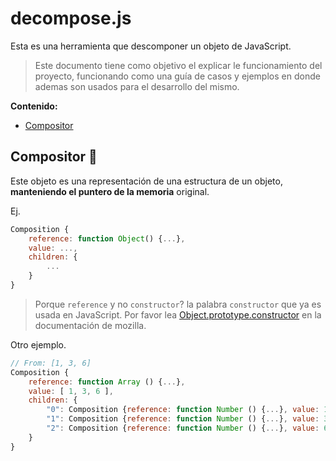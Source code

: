 # decompose.js

Esta es una herramienta que descomponer un objeto de JavaScript.

> Este documento tiene como objetivo el explicar le funcionamiento del proyecto, funcionando como una guía de casos y ejemplos en donde ademas son usados para el desarrollo del mismo.

**Contenido:**

- [Compositor][]


[Compositor]: #compositor
## Compositor 🎼
Este objeto es una representación de una estructura de un objeto, **manteniendo el puntero de la memoria** original.

Ej.

```javascript
Composition {
    reference: function Object() {...},
    value: ...,
    children: {
        ...
    }
}
```

> Porque `reference` y no `constructor`? la palabra `constructor` que ya es usada en JavaScript. Por favor lea [Object.prototype.constructor][] en la documentación de mozilla.

Otro ejemplo.

```javascript
// From: [1, 3, 6]
Composition {
    reference: function Array () {...},
    value: [ 1, 3, 6 ],
    children: {
        "0": Composition {reference: function Number () {...}, value: 1}
        "1": Composition {reference: function Number () {...}, value: 3}
        "2": Composition {reference: function Number () {...}, value: 6}
    }
}
```



[Object.prototype.constructor]: https://developer.mozilla.org/es/docs/Web/JavaScript/Referencia/Objetos_globales/Object/constructor


